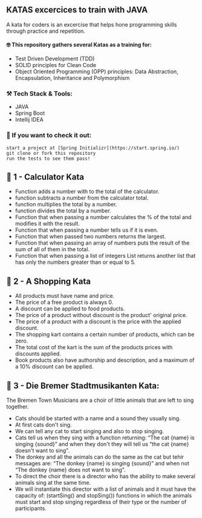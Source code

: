 ## KATAS excercices to train with JAVA
A kata for coders is an excercise that helps hone programming skills through practice and repetition. 

#### 🤓 This repository gathers several Katas as a training for:
* Test Driven Development (TDD)
* SOLID principles for Clean Code
* Object Oriented Programming (OPP) principles: Data Abstraction, Encapsulation, Inheritance and Polymorphism

### ⚒️ Tech Stack & Tools:
* JAVA
* Spring Boot 
* Intellij IDEA

### 📌 If you want to check it out:
```
start a project at [Spring Initializr](https://start.spring.io/)
git clone or fork this repository
run the tests to see them pass!
```
## 🔢 1 - Calculator Kata
* Function adds a number with to the total of the calculator.
* function subtracts a number from the calculator total.
* function multiplies the total by a number.
* function divides the total by a number.
* Function that when passing a number calculates the % of the total and modifies it with the result.
* Function that when passing a number tells us if it is even.
* Function that when passed two numbers returns the largest.
* Function that when passing an array of numbers puts the result of the sum of all of them in the total.
* Function that when passing a list of integers List returns another list that has only the numbers greater than or equal to 5.

## 🛒 2 - A Shopping Kata
* All products must have name and price.
* The price of a free product is always 0.
* A discount can be applied to food products.
* The price of a product without discount is the product' original price.
* The price of a product with a discount is the price with the applied discount.
* The shopping kart contains a certain number of products, which can be zero.
* The total cost of the kart is the sum of the products prices with discounts applied.
* Book products also have authorship and description, and a maximum of a 10% discount can be applied.

## 🎺 3 - Die Bremer Stadtmusikanten Kata:
The Bremen Town Musicians are a choir of little animals that are left to sing together.
* Cats should be started with a name and a sound they usually sing.
* At first cats don't sing.
* We can tell any cat to start singing and also to stop singing.
* Cats tell us when they sing with a function returning:
“The cat {name} is singing {sound}” and when they don't they will tell us “the cat {name} doesn't want to sing".
* The donkey and all the animals can do the same as the cat but tehir messages are: 
“The donkey {name} is singing {sound}” and when not “The donkey {name} does not want to sing”.
* To direct the choir there is a director who has the ability to make several animals sing at the same time. 
* We will instantiate this director with a list of animals and it must have the capacity of:
(startSing() and stopSing()) functions in which the animals must start and stop singing regardless of their type or the number of participants.

